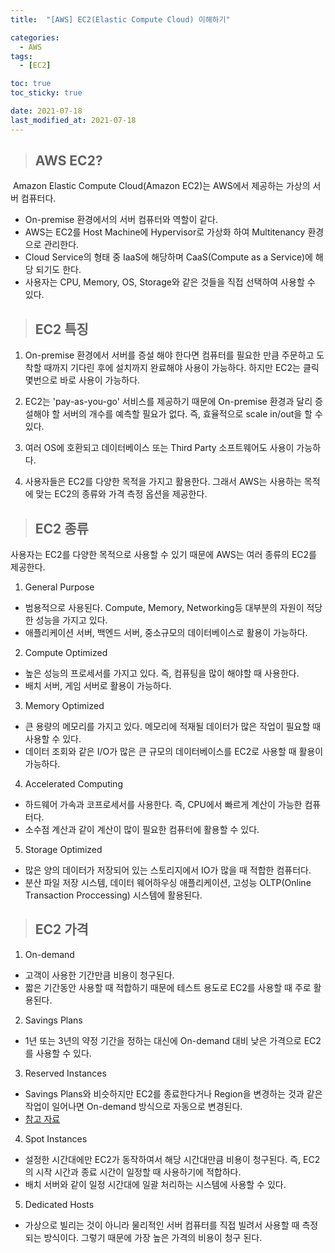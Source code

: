 ```yaml
---
title:  "[AWS] EC2(Elastic Compute Cloud) 이해하기"

categories:
  - AWS
tags:
  - [EC2]

toc: true
toc_sticky: true

date: 2021-07-18
last_modified_at: 2021-07-18
---
```




> ## AWS EC2?
&nbsp;Amazon Elastic Compute Cloud(Amazon EC2)는 AWS에서 제공하는 가상의 서버 컴퓨터다.
- On-premise 환경에서의 서버 컴퓨터와 역할이 같다.
- AWS는 EC2를 Host Machine에 Hypervisor로 가상화 하여 Multitenancy 환경으로 관리한다.
- Cloud Service의 형태 중 IaaS에 해당하며 CaaS(Compute as a Service)에 해당 되기도 한다.
- 사용자는 CPU, Memory, OS, Storage와 같은 것들을 직접 선택하여 사용할 수 있다.

> ## EC2 특징
1. On-premise 환경에서 서버를 증설 해야 한다면 컴퓨터를 필요한 만큼 주문하고 도착할 때까지 기다린 후에 설치까지 완료해야 사용이 가능하다. 하지만 EC2는 클릭 몇번으로 바로 사용이 가능하다.

2. EC2는 'pay-as-you-go' 서비스를 제공하기 때문에 On-premise 환경과 달리 증설해야 할 서버의 개수를 예측할 필요가 없다. 즉, 효율적으로 scale in/out을 할 수 있다.

3. 여러 OS에 호환되고 데이터베이스 또는 Third Party 소프트웨어도 사용이 가능하다.

4. 사용자들은 EC2를 다양한 목적을 가지고 활용한다. 그래서 AWS는 사용하는 목적에 맞는 EC2의 종류와 가격 측정 옵션을 제공한다.

> ## EC2 종류
사용자는 EC2를 다양한 목적으로 사용할 수 있기 때문에 AWS는 여러 종류의 EC2를 제공한다.

1. General Purpose
- 범용적으로 사용된다. Compute, Memory, Networking등 대부분의 자원이 적당한 성능을 가지고 있다.
- 애플리케이션 서버, 백엔드 서버, 중소규모의 데이터베이스로 활용이 가능하다.

2. Compute Optimized
- 높은 성능의 프로세서를 가지고 있다. 즉, 컴퓨팅을 많이 해야할 때 사용한다.
- 배치 서버, 게임 서버로 활용이 가능하다.

3. Memory Optimized
- 큰 용량의 메모리를 가지고 있다. 메모리에 적재될 데이터가 많은 작업이 필요할 때 사용할 수 있다.
- 데이터 조회와 같은 I/O가 많은 큰 규모의 데이터베이스를 EC2로 사용할 때 활용이 가능하다.

4. Accelerated Computing
- 하드웨어 가속과 코프로세서를 사용한다. 즉, CPU에서 빠르게 계산이 가능한 컴퓨터다.
- 소수점 계산과 같이 계산이 많이 필요한 컴퓨터에 활용할 수 있다.

5. Storage Optimized
- 많은 양의 데이터가 저장되어 있는 스토리지에서 IO가 많을 때 적합한 컴퓨터다.
- 분산 파일 저장 시스템, 데이터 웨어하우싱 애플리케이션, 고성능 OLTP(Online Transaction Proccessing) 시스템에 활용된다.

> ## EC2 가격


1. On-demand
- 고객이 사용한 기간만큼 비용이 청구된다.
- 짧은 기간동안 사용할 때 적합하기 때문에 테스트 용도로 EC2를 사용할 때 주로 활용된다.

2. Savings Plans
- 1년 또는 3년의 약정 기간을 정하는 대신에 On-demand 대비 낮은 가격으로 EC2를 사용할 수 있다.

3. Reserved Instances
- Savings Plans와 비슷하지만 EC2를 종료한다거나 Region을 변경하는 것과 같은 작업이 일어나면 On-demand 방식으로 자동으로 변경된다.
- [참고 자료](https://www.cloudhealthtech.com/blog/reserved-instances-vs-aws-saving-plans)

4. Spot Instances
- 설정한 시간대에만 EC2가 동작하여서 해당 시간대만큼 비용이 청구된다. 즉, EC2의 시작 시간과 종료 시간이 일정할 때 사용하기에 적합하다.
- 배치 서버와 같이 일정 시간대에 일괄 처리하는 시스템에 사용할 수 있다.

5. Dedicated Hosts
- 가상으로 빌리는 것이 아니라 물리적인 서버 컴퓨터를 직접 빌려서 사용할 때 측정 되는 방식이다. 그렇기 때문에 가장 높은 가격의 비용이 청구 된다.